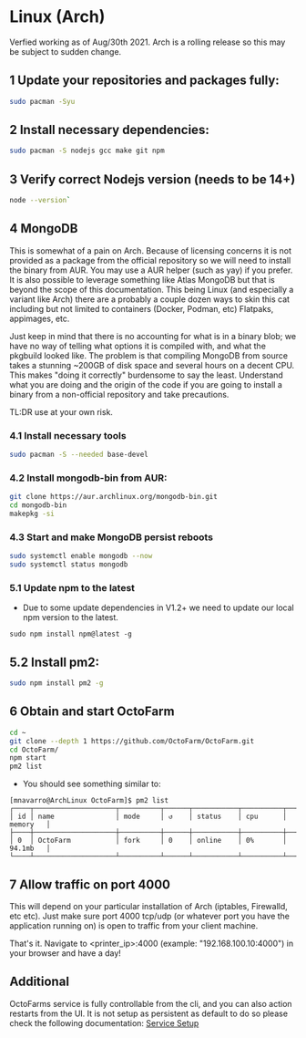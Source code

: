 # Linux (Arch)

Verfied working as of Aug/30th 2021. Arch is a rolling release so this may be subject to sudden change.

## 1 Update your repositories and packages fully:

```bash
sudo pacman -Syu
```

## 2 Install necessary dependencies:

```bash    
sudo pacman -S nodejs gcc make git npm
```

## 3 Verify correct Nodejs version (needs to be 14+)

```bash
node --version`
```

## 4 MongoDB

This is somewhat of a pain on Arch. Because of licensing concerns it is not provided as a package from the official repository so we will need to install the binary from AUR. You may use a AUR helper (such as yay) if you prefer. It is also possible to leverage something like Atlas MongoDB but that is beyond the scope of this documentation. This being Linux (and especially a variant like Arch) there are a probably a couple dozen ways to skin this cat including but not limited to containers (Docker, Podman, etc) Flatpaks, appimages, etc. 

Just keep in mind that there is no accounting for what is in a binary blob; we have no way of telling what options it is compiled with, and what the pkgbuild looked like. The problem is that compiling MongoDB from source takes a stunning ~200GB of disk space and several hours on a decent CPU. This makes "doing it correctly" burdensome to say the least. Understand what you are doing and the origin of the code if you are going to install a binary from a non-official repository and take precautions. 

TL:DR use at your own risk.

### 4.1 Install necessary tools

```bash
sudo pacman -S --needed base-devel
```

### 4.2 Install mongodb-bin from AUR:

```bash
git clone https://aur.archlinux.org/mongodb-bin.git
cd mongodb-bin
makepkg -si
```

### 4.3 Start and make MongoDB persist reboots

```bash
sudo systemctl enable mongodb --now
sudo systemctl status mongodb
```

### 5.1 Update npm to the latest
- Due to some update dependencies in V1.2+ we need to update our local npm version to the latest.
```
sudo npm install npm@latest -g
```
    
## 5.2 Install pm2:

```bash
sudo npm install pm2 -g
```

## 6 Obtain and start OctoFarm

```bash
cd ~
git clone --depth 1 https://github.com/OctoFarm/OctoFarm.git
cd OctoFarm/
npm start
pm2 list
```

- You should see something similar to:

```
[mnavarro@ArchLinux OctoFarm]$ pm2 list
┌────┬────────────────────┬──────────┬──────┬───────────┬──────────┬──────────┐
│ id │ name               │ mode     │ ↺    │ status    │ cpu      │ memory   │
├────┼────────────────────┼──────────┼──────┼───────────┼──────────┼──────────┤
│ 0  │ OctoFarm           │ fork     │ 0    │ online    │ 0%       │ 94.1mb   │
└────┴────────────────────┴──────────┴──────┴───────────┴──────────┴──────────┘
```

## 7 Allow traffic on port 4000

This will depend on your particular installation of Arch (iptables, Firewalld, etc etc). Just make sure port 4000 tcp/udp (or whatever port you have the application running on) is open to traffic from your client machine.

That's it. Navigate to <printer_ip>:4000 (example: "192.168.100.10:4000") in your browser and have a day!

## Additional
OctoFarms service is fully controllable from the cli, and you can also action restarts from the UI. It is not setup as persistent as default to do so please check the following documentation:
[Service Setup](/installation/setup-service.md)

